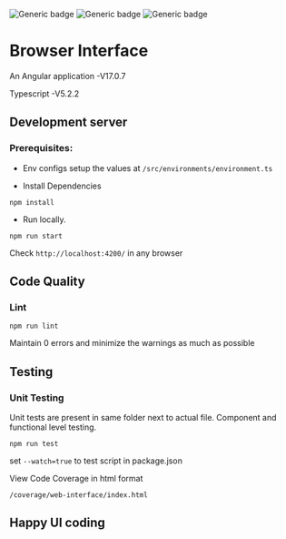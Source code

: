 ![Generic badge](https://img.shields.io/badge/Build-PASSED-green.svg)  ![Generic badge](https://img.shields.io/badge/Coverage-100%25-green.svg) ![Generic badge](https://img.shields.io/badge/Angular-Typescript-green.svg)

# Browser Interface
   An Angular application -V17.0.7

   Typescript -V5.2.2

## Development server

### Prerequisites:

* Env configs
setup the values at `/src/environments/environment.ts`

* Install Dependencies

```
npm install
```

* Run locally.

```
npm run start
```

Check ` http://localhost:4200/ ` in any browser

## Code Quality

### Lint

```
npm run lint
```

Maintain 0 errors and minimize the warnings as much as possible

## Testing

### Unit Testing

Unit tests are present in same folder next to actual file. 
Component and functional level testing.

```
npm run test
```

set ` --watch=true ` to test script in package.json

View Code Coverage in html format

`/coverage/web-interface/index.html`

## Happy UI coding